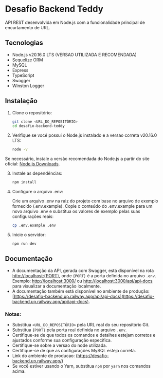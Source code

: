 
# Desafio Backend Teddy

API REST desenvolvida em Node.js com a funcionalidade principal de encurtamento de URL.

## Tecnologias

- Node.js v20.16.0 LTS (VERSAO UTILIZADA E RECOMENDADA)
- Sequelize ORM
- MySQL
- Express
- TypeScript
- Swagger
- Winston Logger


## Instalação

1. Clone o repositório:

   ```bash
   git clone <URL_DO_REPOSITÓRIO>
   cd desafio-backend-teddy
   

2. Verifique se você possui o Node.js instalado e a versao correta v20.16.0 LTS:

   ```bash
   node -v

  Se necessário, instale a versão recomendada do Node.js a partir do site oficial: [Node.js Downloads](https://nodejs.org/pt).

3. Instale as dependências:

   ```bash
   npm install

4. Configure o arquivo .env:

   Crie um arquivo .env na raiz do projeto com base no arquivo de exemplo fornecido (.env.example). Copie o conteúdo do .env.example para um novo arquivo .env e substitua os valores de exemplo pelas suas configurações reais:

    ```bash
    cp .env.example .env

5. Inicie o servidor:

   ```bash
   npm run dev

## Documentação

- A documentação da API, gerada com Swagger, está disponível na rota [http://localhost:{PORT}](http://localhost:{PORT}), onde `{PORT}` é a porta definida no arquivo `.env`. Exemplo: [http://localhost:3000/](http://localhost:3000/) ou [http://localhost:3000/api/api-docs](http://localhost:3000/api/api-docs) para visualizar a documentação localmente.
- A documentação também está disponível no ambiente de produção: [https://desafio-backend.up.railway.app/api/api-docs](https://desafio-backend.up.railway.app/api/api-docs).

### Notas:

- Substitua `<URL_DO_REPOSITÓRIO>` pela URL real do seu repositório Git.
- Substitua `{PORT}` pela porta real definida no arquivo `.env`.
- Certifique-se de que todos os comandos e detalhes estejam corretos e ajustados conforme sua configuração específica.
- Certifique-se sobre a versao do node utilizada.
- Certifique-se de que as configurações MySQL esteja correta.
- Link do ambiente de producao: (https://desafio-backend.up.railway.app/)
- Se você estiver usando o Yarn, substitua `npm` por `yarn` nos comandos acima.



